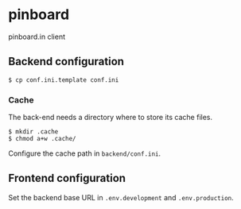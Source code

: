 # pinboard

pinboard.in client

## Backend configuration

    $ cp conf.ini.template conf.ini

### Cache

The back-end needs a directory where to store its cache files.
    
    $ mkdir .cache
    $ chmod a+w .cache/
    
Configure the cache path in `backend/conf.ini`.    

## Frontend configuration

Set the backend base URL in `.env.development` and `.env.production`. 
